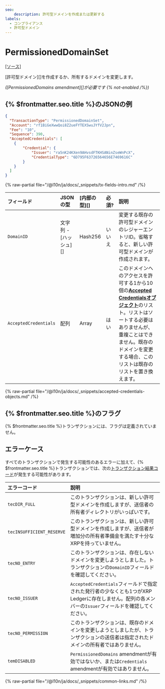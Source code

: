```yaml
---
seo:
    description: 許可型ドメインを作成または更新する
labels:
  - コンプライアンス
  - 許可型ドメイン
---
```

# PermissionedDomainSet
[[ソース]](https://github.com/XRPLF/rippled/blob/master/src/xrpld/app/tx/detail/PermissionedDomainSet.cpp "ソース")

[許可型ドメイン][]を作成するか、所有するドメインを変更します。

_([PermissionedDomains amendment][]が必要です {% not-enabled /%})_

## {% $frontmatter.seo.title %}のJSONの例

```json
{
  "TransactionType": "PermissionedDomainSet",
  "Account": "rf1BiGeXwwQoi8Z2ueFYTEXSwuJYfV2Jpn",
  "Fee": "10",
  "Sequence": 390,
  "AcceptedCredentials": [
    {
        "Credential": {
            "Issuer": "ra5nK24KXen9AHvsdFTKHSANinZseWnPcX",
            "CredentialType": "6D795F63726564656E7469616C"
        }
    }
  ]
}
```

<!-- TODO: {% tx-example txid="TODO" /%} -->

{% raw-partial file="/@l10n/ja/docs/_snippets/tx-fields-intro.md" /%}

| フィールド            | JSONの型              | [内部の型][] | 必須?  | 説明 |
|:----------------------|:----------------------|:-------------|:-------|:------------|
| `DomainID`            | 文字列 - [ハッシュ][] | Hash256      | いいえ | 変更する既存の許可型ドメインのレジャーエントリID。省略すると、新しい許可型ドメインが作成されます。 |
| `AcceptedCredentials` | 配列                  | Array        | はい   | このドメインへのアクセスを許可する1から10個の[**Accepted Credentialsオブジェクト**](#accepted-credentials-objects)のリスト。リストはソートする必要はありませんが、重複ことはできません。既存のドメインを変更する場合、このリストは既存のリストを置き換えます。 |

{% raw-partial file="/@l10n/ja/docs/_snippets/accepted-credentials-objects.md" /%}

## {% $frontmatter.seo.title %}のフラグ

{% $frontmatter.seo.title %}トランザクションには、フラグは定義されていません。

## エラーケース

すべてのトランザクションで発生する可能性のあるエラーに加えて、{% $frontmatter.seo.title %}トランザクションでは、次の[トランザクション結果コード](../transaction-results/index.md)が発生する可能性があります。

| エラーコード              | 説明 |
|:--------------------------|:-----|
| `tecDIR_FULL`             | このトランザクションは、新しい許可型ドメインを作成しますが、送信者の所有者ディレクトリがいっぱいです。 |
| `tecINSUFFICIENT_RESERVE` | このトランザクションは、新しい許可型ドメインを作成しますが、送信者が増加分の所有者準備金を満たす十分なXRPを持っていません。 |
| `tecNO_ENTRY`             | このトランザクションは、存在しないドメインを変更しようとしました。トランザクションの`DomainID`フィールドを確認してください。 |
| `tecNO_ISSUER`            | `AcceptedCredentials`フィールドで指定された発行者の少なくとも1つがXRP Ledgerに存在しません。配列の各メンバーの`Issuer`フィールドを確認してください。 |
| `tecNO_PERMISSION`        | このトランザクションは、既存のドメインを変更しようとしましたが、トランザクションの送信者は指定されたドメインの所有者ではありません。 |
| `temDISABLED`             | `PermissionedDomains` amendmentが有効ではないか、または`Credentials` amendmentが有効ではありません。 |


{% raw-partial file="/@l10n/ja/docs/_snippets/common-links.md" /%}
